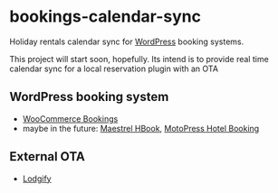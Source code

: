 # bookings-calendar-sync

Holiday rentals calendar sync for [WordPress](https://wordpress.org) booking systems.

This project will start soon, hopefully. Its intend is to provide real time calendar sync for a local reservation plugin with an OTA

## WordPress booking system

- [WooCommerce Bookings](https://woocommerce.com/products/woocommerce-bookings/)
- maybe in the future: [Maestrel HBook](https://maestrel.com/hbook/), [MotoPress Hotel Booking](https://motopress.com/products/hotel-booking/)

## External OTA

- [Lodgify](https://Lodgify1.referralrock.com/l/1OLIVIERVAN88/)
